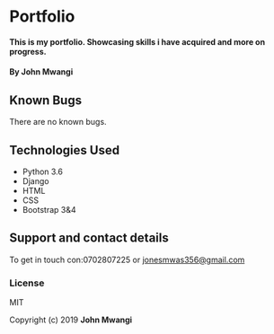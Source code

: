  # Portfolio

#### This is my portfolio. Showcasing  skills i have acquired and more on progress.

#### By **John Mwangi**

<!-- ###check it out at:https://p0f0.herokuapp.com/ -->

## Known Bugs
There are no known bugs.

## Technologies Used
* Python 3.6
* Django
* HTML
* CSS
* Bootstrap 3&4

## Support and contact details
To get in touch con:0702807225 or jonesmwas356@gmail.com

### License
MIT

Copyright (c) 2019 **John Mwangi** 
